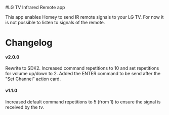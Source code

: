 #LG TV Infrared Remote app

This app enables Homey to send IR remote signals to your LG TV. For now it is not possible to listen to signals of the remote.

# Changelog

#### v2.0.0
Rewrite to SDK2.
Increased command repetitions to 10 and set repetitions for volume up/down to 2.
Added the ENTER command to be send after the "Set Channel" action card.

#### v1.1.0
Increased default command repetitions to 5 (from 1) to ensure the signal is received by the tv.
